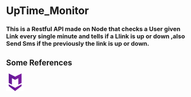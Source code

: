 # UpTime_Monitor
### This is a Restful API made on Node that checks a User given Link every single minute and tells if a Llink is up or down ,also Send Sms if the previously the link is up or down.
## Some References

![alt text](https://github.com/adam-p/markdown-here/raw/master/src/common/images/icon48.png)
